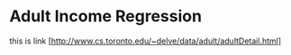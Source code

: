 # Adult Income Regression

this is link [http://www.cs.toronto.edu/~delve/data/adult/adultDetail.html]